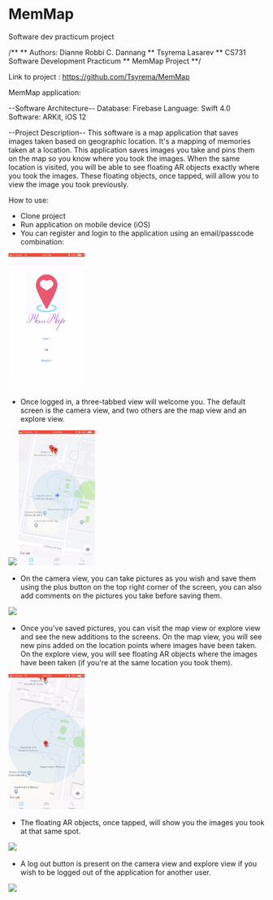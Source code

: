 # MemMap
Software dev practicum project


/**
** Authors:    Dianne Robbi C. Dannang
**             Tsyrema Lasarev
** CS731 Software Development Practicum
** MemMap Project
**/

Link to project : https://github.com/Tsyrema/MemMap

MemMap application:

--Software Architecture--
Database: Firebase
Language: Swift 4.0
Software:  ARKit, iOS 12

--Project Description--
This software is a map application that saves images taken based on geographic location.
It's a mapping of memories taken at a location. This application saves images you take and 
pins them on the map so you know where you took the images.
When the same location is visited, you will be able to see floating AR objects exactly where you took the images.
These floating objects, once tapped, will allow you to view the image you took previously.

How to use:
- Clone project
- Run application on mobile device (iOS)
- You can register and login to the application using an email/passcode combination:

<img src = "screenshots/login.PNG" width=150>

- Once logged in, a three-tabbed view will welcome you. The default screen is the camera view, and two others 
are the map view and an explore view.

 <img src = "screenshots/create_view.PNG" width=150> <img src = "screenshots/map_view.PNG" width=150> 

- On the camera view, you can take pictures as you wish and save them using the plus button on the top right corner
of the screen, you can also add comments on the pictures you take before saving them.

<img src = "screenshots/add_image.PNG" width=150>

- Once you've saved pictures, you can visit the map view or explore view and see the new additions to the screens.
On the map view, you will see new pins added on the location points where images have been taken.
On the explore view, you will see floating AR objects where the images have been taken (if you're at the same location you took them).

<img src = "screenshots/new_pin.PNG" width=150>

- The floating AR objects, once tapped, will show you the images you took at that same spot.

<img src = "screenshots/explore_view.PNG" width=150>

- A log out button is present on the camera view and explore view if you wish to be logged out of the application for another user.

<img src = "screenshots/signout.PNG" width=150>

